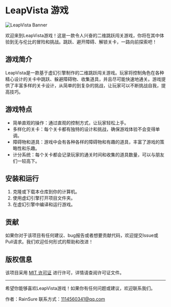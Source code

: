 # LeapVista 游戏

![LeapVista Banner](link-to-banner-image.png)

欢迎来到LeapVista游戏！这是一款令人兴奋的二维跳跃闯关游戏，你将在其中体验到无与伦比的冒险和挑战。跳跃、避开障碍、解锁关卡，一路向前探索吧！

## 游戏简介

LeapVista是一款基于虚幻引擎制作的二维跳跃闯关游戏。玩家将控制角色在各种精心设计的关卡中跳跃、躲避障碍物、收集道具，并且尽可能快速地通关。游戏提供了丰富多样的关卡设计，从简单的到复杂的挑战，让玩家可以不断挑战自我，提高技巧。

## 游戏特点

- 简单直观的操作：通过直观的控制方式，让玩家轻松上手。
- 多样化的关卡：每个关卡都有独特的设计和挑战，确保游戏体验不会变得单调。
- 障碍物和道具：游戏中会有各种各样的障碍物和有趣的道具，丰富了游戏的策略性和乐趣。
- 计分系统：每个关卡都会记录玩家的通关时间和收集的道具数量，可以与朋友们一较高下。

## 安装和运行

1. 克隆或下载本仓库到你的计算机。
2. 使用虚幻引擎打开项目文件夹。
3. 在虚幻引擎中编译和运行游戏。

## 贡献

如果你对于该项目有任何建议、bug报告或者想要贡献代码，欢迎提交Issue或Pull请求。我们欢迎任何形式的帮助和改进！

## 版权信息

该项目采用 [MIT 许可证](LICENSE) 进行许可，详情请查阅许可证文件。

---

希望你能够喜欢LeapVista游戏！如果你有任何问题或建议，欢迎联系我们。

作者：RainSure
联系方式：1114560341@qq.com